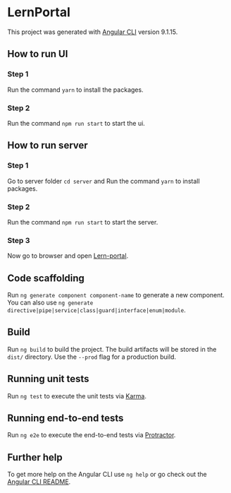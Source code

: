# LernPortal

This project was generated with [Angular CLI](https://github.com/angular/angular-cli) version 9.1.15.

## How to run UI

### Step 1

Run the command `yarn` to install the packages.

### Step 2

Run the command `npm run start` to start the ui.


## How to run server

### Step 1

Go to server folder `cd server` and Run the command `yarn` to install packages.

### Step 2

Run the command `npm run start` to start the server.

### Step 3

Now go to browser and open [Lern-portal](http://localhost:3000/).



## Code scaffolding

Run `ng generate component component-name` to generate a new component. You can also use `ng generate directive|pipe|service|class|guard|interface|enum|module`.

## Build

Run `ng build` to build the project. The build artifacts will be stored in the `dist/` directory. Use the `--prod` flag for a production build.

## Running unit tests

Run `ng test` to execute the unit tests via [Karma](https://karma-runner.github.io).

## Running end-to-end tests

Run `ng e2e` to execute the end-to-end tests via [Protractor](http://www.protractortest.org/).

## Further help

To get more help on the Angular CLI use `ng help` or go check out the [Angular CLI README](https://github.com/angular/angular-cli/blob/master/README.md).
